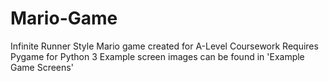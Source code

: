 # Mario-Game
Infinite Runner Style Mario game created for A-Level Coursework
Requires Pygame for Python 3
Example screen images can be found in 'Example Game Screens'
